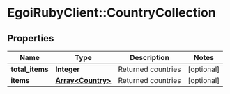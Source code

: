 # EgoiRubyClient::CountryCollection

## Properties
Name | Type | Description | Notes
------------ | ------------- | ------------- | -------------
**total_items** | **Integer** | Returned countries | [optional] 
**items** | [**Array&lt;Country&gt;**](Country.md) | Returned countries | [optional] 


